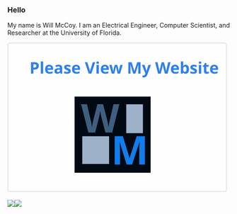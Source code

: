 ### Hello
My name is Will McCoy. I am an Electrical Engineer, Computer Scientist, and Researcher at the University of Florida.

[![My Website](website.svg)](https://willmccoy.xyz)
<!-- Thanks https://www.github.com/benjamin051000 for the idea to use the README stats repository -->
<img align="left" src="https://github-readme-stats.vercel.app/api?username=willway09&count_private=true&show_icons=true" />
<img align="left" src="https://github-readme-stats.vercel.app/api/top-langs/?username=willway09" />

<!--
**willway09/willway09** is a ✨ _special_ ✨ repository because its `README.md` (this file) appears on your GitHub profile.

Here are some ideas to get you started:

- 🔭 I’m currently working on ...
- 🌱 I’m currently learning ...
- 👯 I’m looking to collaborate on ...
- 🤔 I’m looking for help with ...
- 💬 Ask me about ...
- 📫 How to reach me: ...
- 😄 Pronouns: ...
- ⚡ Fun fact: ...
-->
